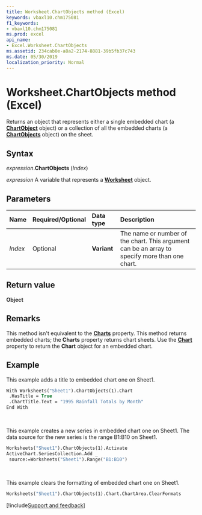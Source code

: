 ```yaml
---
title: Worksheet.ChartObjects method (Excel)
keywords: vbaxl10.chm175081
f1_keywords:
- vbaxl10.chm175081
ms.prod: excel
api_name:
- Excel.Worksheet.ChartObjects
ms.assetid: 234cab0e-a8a2-2174-8881-39b5fb37c743
ms.date: 05/30/2019
localization_priority: Normal
---
```



# Worksheet.ChartObjects method (Excel)

Returns an object that represents either a single embedded chart (a **[ChartObject](Excel.ChartObject.md)** object) or a collection of all the embedded charts (a **[ChartObjects](Excel.ChartObjects.md)** object) on the sheet.


## Syntax

_expression_.**ChartObjects** (_Index_)

_expression_ A variable that represents a **[Worksheet](Excel.Worksheet.md)** object.


## Parameters

|Name|Required/Optional|Data type|Description|
|:-----|:-----|:-----|:-----|
| _Index_|Optional| **Variant**|The name or number of the chart. This argument can be an array to specify more than one chart.|

## Return value

**Object**


## Remarks

This method isn't equivalent to the **[Charts](Excel.Workbook.Charts.md)** property. This method returns embedded charts; the **Charts** property returns chart sheets. Use the **[Chart](Excel.ChartObject.Chart.md)** property to return the **Chart** object for an embedded chart.


## Example

This example adds a title to embedded chart one on Sheet1.

```vb
With Worksheets("Sheet1").ChartObjects(1).Chart 
 .HasTitle = True 
 .ChartTitle.Text = "1995 Rainfall Totals by Month" 
End With
```

<br/>

This example creates a new series in embedded chart one on Sheet1. The data source for the new series is the range B1:B10 on Sheet1.

```vb
Worksheets("Sheet1").ChartObjects(1).Activate 
ActiveChart.SeriesCollection.Add _ 
 source:=Worksheets("Sheet1").Range("B1:B10")
```

<br/>

This example clears the formatting of embedded chart one on Sheet1.

```vb
Worksheets("Sheet1").ChartObjects(1).Chart.ChartArea.ClearFormats
```



[!include[Support and feedback](~/includes/feedback-boilerplate.md)]
